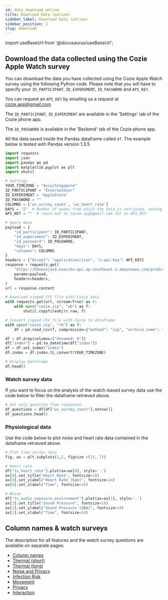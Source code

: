 ```yaml
---
id: data_download_online
title: Download Data (online)
sidebar_label: Download Data (online)
sidebar_position: 1
slug: download
---
```


import useBaseUrl from '@docusaurus/useBaseUrl';

## Download the data collected using the Cozie Apple Watch survey

You can download the data you have collected using the Cozie Apple Watch survey using the following Python code.
Please note that you will have to specify your `ID_PARTICIPANT`, `ID_EXPERIMENT`, `ID_PASSWORD` and `API_KEY`.

You can request an `API_KEY` by emailing us a request at cozie.app@gmail.com

The `ID_PARTICIPANT`, `ID_EXPERIMENT` are available in the 'Settings' tab of the Cozie phone app. 

The `ID_PASSWORD` is available in the 'Backend' tab of the Cozie phone app.

All the data saved inside the Pandas dataframe called `df`. The example below is tested with Pandas version 1.3.5

```python
import requests
import json
import pandas as pd
import matplotlib.pyplot as plt
import shutil

# Settings
YOUR_TIMEZONE = "Asia/Singapore"
ID_PARTICIPANT = "ExternalUser"
ID_EXPERIMENT = "AppleStore"
ID_PASSWORD = ""
COLUMNS = ['ws_survey_count', 'ws_heart_rate']
DAYS = "2"  # Number of weeks from which the data is retrieved, ending now, i.e., start date look up: now - WEEKS, end date look up: now
API_KEY = ""  # reach out to cozie.app@gmail.com for an API_KEY

# Query data
payload = {
    "id_participant": ID_PARTICIPANT,
    "id_experiment": ID_EXPERIMENT,
    "id_password": ID_PASSWORD,
    "days": DAYS,
    "columns": COLUMNS
}
headers = {"Accept": "application/json", "x-api-key": API_KEY}
response = requests.get(
    "https://69xmiejax4.execute-api.ap-southeast-1.amazonaws.com/prod/retrieve",
    params=payload,
    headers=headers,
)
url = response.content

# Download zipped CSV file with Cozie data
with requests.get(url, stream=True) as r:
    with open("cozie.zip", "wb") as f:
        shutil.copyfileobj(r.raw, f)

# Convert zipped CSV file with Cozie to dataframe
with open("cozie.zip", "rb") as f:
    df = pd.read_csv(f, compression={"method": "zip", "archive_name": "sample.csv"})

df = df.drop(columns=["Unnamed: 0"])
df["index"] = pd.to_datetime(df["index"])
df = df.set_index("index")
df.index = df.index.tz_convert(YOUR_TIMEZONE)

# Display dataframe
df.head()
```

### Watch survey data
If you want to focus on the analysis of the watch-based survey data use the code below to filter the dataframe retrieved above.

```python
# Get only question flow responses
df_questions = df[df["ws_survey_count"].notna()]
df_questions.head()
```

### Physiological data
Use the code below to plot noise and heart rate data contained in the dataframe retrieved above. 

```python
# Plot time-series data
fig, ax = plt.subplots(1,2, figsize =(15, 7))

# Heart rate
df["ts_heart_rate"].plot(ax=ax[0], style='.')
ax[0].set_title("Heart Rate", fontsize=18)
ax[0].set_ylabel("Heart Rate [bpm]", fontsize=14)
ax[0].set_xlabel("Time", fontsize=14)

# Noise
df["ts_audio_exposure_environment"].plot(ax=ax[1], style='.')
ax[1].set_title("Sound Pressure", fontsize=18)
ax[1].set_ylabel("Sound Pressure [dBA]", fontsize=14)
ax[1].set_xlabel("Time", fontsize=14)
```

## Column names & watch surveys
The description for all features and the watch survey questions are available on separate pages:
* [Column names](data_overview)
* [Thermal (short)](ws_thermal_short)
* [Thermal (long)](ws_thermal_long)
* [Noise and Privacy](ws_noise_and_privacy)
* [Infection Risk](ws_infection_risk)
* [Movement](ws_movement)
* [Privacy](ws_privacy)
* [Interaction](ws_interaction)